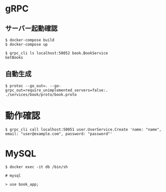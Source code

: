 # gRPC

## サーバー起動確認

```
$ docker-compose build
$ docker-compose up

$ grpc_cli ls localhost:50052 book.BookService
GetBooks
```

## 自動生成
```
$ protoc --go_out=. --go-grpc_out=require_unimplemented_servers=false:. ./services/book/proto/book.proto
```

# 動作確認

```
$ grpc_cli call localhost:50051 user.UserService.Create 'name: "name", email: "user@example.com", password: "password"'
```

# MySQL

```
$ docker exec -it db /bin/sh

# mysql

> use book_app;
```
